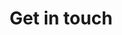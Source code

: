 ---
# An instance of the Contact widget.
# Documentation: https://docs.hugoblox.com/getting-started/page-builder/
widget: contact
draft: true

# This file represents a page section.
headless: true

# Order that this section appears on the page.
#weight: 50

title: Get in touch
subtitle:

content:
  # Automatically link email and phone or display as text?
  autolink: true

  # Email form provider
  form:
    provider: netlify
    formspree:
      id:
    netlify:
      # Enable CAPTCHA challenge to reduce spam?
      captcha: false

design:
  columns: '1'
---